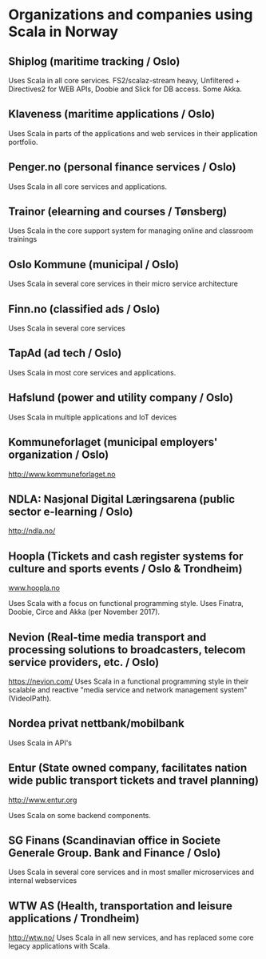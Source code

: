 # Organizations and companies using Scala in Norway

## Shiplog (maritime tracking / Oslo)
Uses Scala in all core services. FS2/scalaz-stream heavy, Unfiltered + Directives2 for WEB APIs, Doobie and Slick for DB access. Some Akka.

## Klaveness (maritime applications / Oslo) 
Uses Scala in parts of the applications and web services in their application portfolio. 

## Penger.no (personal finance services / Oslo)
Uses Scala in all core services and applications. 

## Trainor (elearning and courses / Tønsberg)
Uses Scala in the core support system for managing online and classroom trainings

## Oslo Kommune (municipal / Oslo)
Uses Scala in several core services in their micro service architecture

## Finn.no (classified ads / Oslo)
Uses Scala in several core services

## TapAd (ad tech / Oslo)
Uses Scala in most core services and applications.

## Hafslund (power and utility company / Oslo)
Uses Scala in multiple applications and IoT devices

## Kommuneforlaget (municipal employers' organization / Oslo)
http://www.kommuneforlaget.no

## NDLA: Nasjonal Digital Læringsarena (public sector e-learning / Oslo)
http://ndla.no/

## Hoopla (Tickets and cash register systems for culture and sports events / Oslo & Trondheim)
www.hoopla.no

Uses Scala with a focus on functional programming style. Uses Finatra, Doobie, Circe and Akka (per November 2017).

## Nevion (Real-time media transport and processing solutions to broadcasters, telecom service providers, etc. / Oslo)
https://nevion.com/
Uses Scala in a functional programming style in their scalable and reactive "media service and network management system" (VideoIPath).

## Nordea privat nettbank/mobilbank
Uses Scala in API's

## Entur (State owned company, facilitates nation wide public transport tickets and travel planning)
http://www.entur.org

Uses Scala on some backend components.

## SG Finans (Scandinavian office in Societe Generale Group. Bank and Finance / Oslo)
Uses Scala in several core services and in most smaller microservices and internal webservices

## WTW AS (Health, transportation and leisure applications / Trondheim)
http://wtw.no/
Uses Scala in all new services, and has replaced some core legacy applications with Scala.
